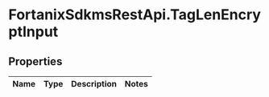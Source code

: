 # FortanixSdkmsRestApi.TagLenEncryptInput

## Properties
Name | Type | Description | Notes
------------ | ------------- | ------------- | -------------



